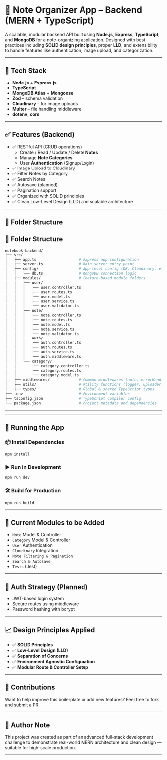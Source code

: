 # 📒 Note Organizer App – Backend (MERN + TypeScript)

A scalable, modular backend API built using **Node.js**, **Express**, **TypeScript**, and **MongoDB** for a note-organizing application. Designed with best practices including **SOLID design principles**, proper **LLD**, and extensibility to handle features like authentication, image upload, and categorization.

---

## 🚀 Tech Stack

- **Node.js** + **Express.js**
- **TypeScript**
- **MongoDB Atlas** + **Mongoose**
- **Zod** – schema validation
- **Cloudinary** – for image uploads
- **Multer** – file handling middleware
- **dotenv**, **cors**

---

## ✅ Features (Backend)

- ✅ RESTful API (CRUD operations)
  - Create / Read / Update / Delete **Notes**
  - Manage **Note Categories**
  - User **Authentication** (Signup/Login)
- ✅ Image Upload to Cloudinary
- ✅ Filter Notes by Category
- ✅ Search Notes
- ✅ Autosave (planned)
- ✅ Pagination support
- ✅ Organized with SOLID principles
- ✅ Clean Low-Level Design (LLD) and scalable architecture

---

## 📁 Folder Structure

## 📁 Folder Structure

```bash
notebook-backend/
├── src/
│   ├── app.ts                   # Express app configuration
│   ├── server.ts                # Main server entry point
│   ├── config/                  # App-level config (DB, Cloudinary, etc.)
│   │   └── db.ts                # MongoDB connection logic
│   ├── modules/                 # Feature-based module folders
│   │   ├── user/
│   │   │   ├── user.controller.ts
│   │   │   ├── user.routes.ts
│   │   │   ├── user.model.ts
│   │   │   ├── user.service.ts
│   │   │   └── user.validator.ts
│   │   ├── note/
│   │   │   ├── note.controller.ts
│   │   │   ├── note.routes.ts
│   │   │   ├── note.model.ts
│   │   │   ├── note.service.ts
│   │   │   └── note.validator.ts
│   │   ├── auth/
│   │   │   ├── auth.controller.ts
│   │   │   ├── auth.routes.ts
│   │   │   ├── auth.service.ts
│   │   │   └── auth.middleware.ts
│   │   └── category/
│   │       ├── category.controller.ts
│   │       ├── category.routes.ts
│   │       └── category.model.ts
│   ├── middlewares/             # Common middlewares (auth, errorHandler, etc.)
│   ├── utils/                   # Utility functions (logger, uploader, etc.)
│   ├── types/                   # Global & shared TypeScript types
├── .env                         # Environment variables
├── tsconfig.json                # TypeScript compiler config
└── package.json                 # Project metadata and dependencies
```


---



---

## 🚦 Running the App

### 📦 Install Dependencies

```bash
npm install
```

### ▶️ Run in Development

```bash
npm run dev
```

### 🛠 Build for Production

```bash
npm run build
```

---

## 📌 Current Modules to be Added

- `Note` Model & Controller
- `Category` Model & Controller
- `User` Authentication
- `Cloudinary` Integration
- `Note Filtering & Pagination`
- `Search & Autosave`
- `Tests` (Jest)

---

## 🔐 Auth Strategy (Planned)

- JWT-based login system
- Secure routes using middleware
- Password hashing with bcrypt

---

## 📈 Design Principles Applied

- ✅ **SOLID Principles**
- ✅ **Low-Level Design (LLD)**
- ✅ **Separation of Concerns**
- ✅ **Environment Agnostic Configuration**
- ✅ **Modular Route & Controller Setup**

---

## 🤝 Contributions

Want to help improve this boilerplate or add new features? Feel free to fork and submit a PR.

---

## 🧠 Author Note

This project was created as part of an advanced full-stack development challenge to demonstrate real-world MERN architecture and clean design — suitable for high-scale production.

---